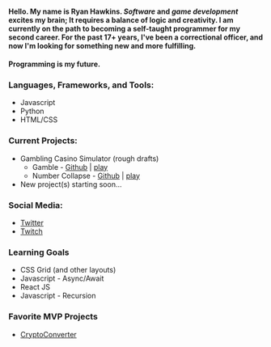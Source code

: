 #### Hello. My name is Ryan Hawkins. _Software_ and _game development_ excites my brain; It requires a balance of logic and creativity. I am currently on the path to becoming a self-taught programmer for my second career. For the past 17+ years, I've been a correctional officer, and now I'm looking for something new and more fulfilling.

#### Programming is my future.

### Languages, Frameworks, and Tools:
- Javascript
- Python
- HTML/CSS


### Current Projects:
- Gambling Casino Simulator (rough drafts)
    - Gamble - [Github](https://github.com/F5DevLife/Gamble) | [play](https://f5devlife.github.io/Gamble/)
    - Number Collapse - [Github](https://github.com/F5DevLife/Hi-Low-Number-Collapse) | [play](https://f5devlife.github.io/Gamble/)
- New project(s) starting soon...


### Social Media:
- [Twitter](https://twitter.com/f5devlife)
- [Twitch](https://www.twitch.tv/ryankhawkins)


### Learning Goals
- CSS Grid (and other layouts)
- Javascript - Async/Await
- React JS
- Javascript - Recursion


### Favorite MVP Projects
- [CryptoConverter](https://github.com/F5DevLife/JS-CryptoConverter)
